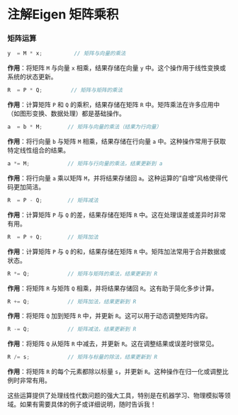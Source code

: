 # 注解Eigen 矩阵乘积

### 矩阵运算

```cpp
y  = M * x;          // 矩阵与向量的乘法
```

**作用**：将矩阵 `M` 与向量 `x` 相乘，结果存储在向量 `y` 中。这个操作用于线性变换或系统的状态更新。

```cpp
R  = P * Q;         // 矩阵与矩阵的乘法
```

**作用**：计算矩阵 `P` 和 `Q` 的乘积，结果存储在矩阵 `R` 中。矩阵乘法在许多应用中（如图形变换、数据处理）都是基础操作。

```cpp
a  = b * M;        // 矩阵与向量的乘法（结果为行向量）
```

**作用**：将行向量 `b` 与矩阵 `M` 相乘，结果存储在行向量 `a` 中。这种操作常用于获取特定线性组合的结果。

```cpp
a *= M;            // 矩阵与行向量的乘法，结果更新到 a
```

**作用**：将行向量 `a` 乘以矩阵 `M`，并将结果存储回 `a`。这种运算的“自增”风格使得代码更加简洁。

```cpp
R  = P - Q;        // 矩阵减法
```

**作用**：计算矩阵 `P` 与 `Q` 的差，结果存储在矩阵 `R` 中。这在处理误差或差异时非常有用。

```cpp
R  = P + Q;        // 矩阵加法
```

**作用**：计算矩阵 `P` 与 `Q` 的和，结果存储在矩阵 `R` 中。矩阵加法常用于合并数据或状态。

```cpp
R *= Q;            // 矩阵与矩阵的乘法，结果更新到 R
```

**作用**：将矩阵 `R` 与矩阵 `Q` 相乘，并将结果存储回 `R`。这有助于简化多步计算。

```cpp
R += Q;            // 矩阵加法，结果更新到 R
```

**作用**：将矩阵 `Q` 加到矩阵 `R` 中，并更新 `R`。这可以用于动态调整矩阵内容。

```cpp
R -= Q;            // 矩阵减法，结果更新到 R
```

**作用**：将矩阵 `Q` 从矩阵 `R` 中减去，并更新 `R`。这在调整结果或误差时很常见。

```cpp
R /= s;            // 矩阵与标量的除法，结果更新到 R
```

**作用**：将矩阵 `R` 的每个元素都除以标量 `s`，并更新 `R`。这种操作在归一化或调整比例时非常有用。

这些运算提供了处理线性代数问题的强大工具，特别是在机器学习、物理模拟等领域。如果有需要具体的例子或详细说明，随时告诉我！
